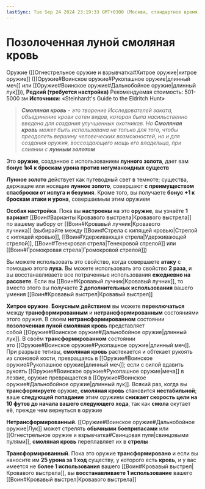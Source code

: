 ```yaml
---
lastSync: Tue Sep 24 2024 23:19:33 GMT+0300 (Москва, стандартное время)
---
```

# Позолоченная луной смоляная кровь

Оружие ([[Огнестрельное оружие и взрывчатка#Хитрое оружие|хитрое оружие]] ([[Оружие#Воинское оружие#Рукопашное оружие|длинный меч]] или [[Оружие#Воинское оружие#Дальнобойное оружие|длинный лук]])), **Редкий (требуется настройка)**
Рекомендуемая стоимость: 501-5000 зм
**Источники:** «Steinhardt's Guide to the Eldritch Hunt»

> _**Смоляная кровь** - это творение Исследователей заката, объединение крови сотен видов, которая была насильственно введена для создания улучшенных охотников. Но **Смоляная кровь** может быть использована не только для того, чтобы преодолеть вершину человеческих возможностей, но и для создания оружия, воссоздающего мощь его владельца, при слиянии с **лунным золотом**_

Это **оружие**, созданное с использованием **лунного золота**, дает вам **бонус 1к4 к броскам урона против негуманоидных существ**

**Лунное золото** действует как путеводный свет в темноте; существа, держащие или носящие **лунное золото**, совершают **с преимуществом спасброски от испуга и безумия**. Кроме того, вы получаете **бонус +1 к броскам атаки и урона**, совершаемым этим оружием

**Особая настройка**. Пока вы **настроены** на это **оружие**, вы узнаёте **1 вариант** [[Воин#Варианты Кровавого выстрела|Кровавого выстрела]] по вашему выбору от [[Воин#Кровавый лучник|Кровавого лучника]] (выбирайте между [[Воин#Стрела с кипящей кровью|Стрелой с кипящей кровью]], [[Воин#Удерживающая стрела|Удерживающей стрелой]], [[Воин#Тенекровая стрела|Тенекровой стрелой]] или [[Воин#Громокровая стрела|Громокровой стрелой]])

Вы можете использовать это свойство, когда совершаете **атаку** с помощью этого **лука**. Вы можете использовать это свойство **2 раза**, и вы восстанавливаете все потраченные использования **ежедневно на рассвете**. Если вы [[Воин#Кровавый лучник|Кровавый лучник]], то вместо этого вы получаете **2 дополнительных использования** вашего умения [[Воин#Кровавый выстрел|Кровавый выстрел]]

**Хитрое оружие**. **Бонусным действием** вы можете **переключаться** между **трансформированным** и **нетрансформированным** состояниями этого оружия. В своем **нетрансформированном** состоянии **позолоченная луной смоляная кровь** представляет собой [[Оружие#Воинское оружие#Дальнобойное оружие|длинный лук]]. В своём **трансформированном** состоянии это [[Оружие#Воинское оружие#Рукопашное оружие|длинный меч]]. При разрыве тетивы, **смоляная кровь** растекается и обтекает рукоять из слоновой кости, превращаясь в [[Оружие#Воинское оружие#Рукопашное оружие|длинный меч]]; если с силой вдавить рукоять [[Оружие#Воинское оружие#Рукопашное оружие|меча]] в лезвие, оружие превращается в [[Оружие#Воинское оружие#Дальнобойное оружие|длинный лук]]. Всякий раз, когда вы **трансформируете** оружие, **смоляная кровь** становится **нестабильной**; ваше **следующей попадание** этим оружием **снижает скорость цели на 10 футов до начала вашего следующего хода**, так как **смола** окутает её, прежде чем вернуться в оружие

**Нетрансформированный**. [[Оружие#Воинское оружие#Дальнобойное оружие|Лук]] может стрелять **обычными боеприпасами** или [[Огнестрельное оружие и взрывчатка#Свинцовая пуля|свинцовыми пулями]], **смоляная кровь** переплавляет их в **стрелы**

**Трансформированный**. Пока это оружие **трансформировано** и если вы наносите им **25 урона за 1 ход** существу, у которого есть **кровь**, и у вас имеется не **более 1 использования** вашего [[Воин#Кровавый выстрел|Кровавого выстрела]], вы **восстанавливаете 1 использование** вашего [[Воин#Кровавый выстрел|Кровавого выстрела]]